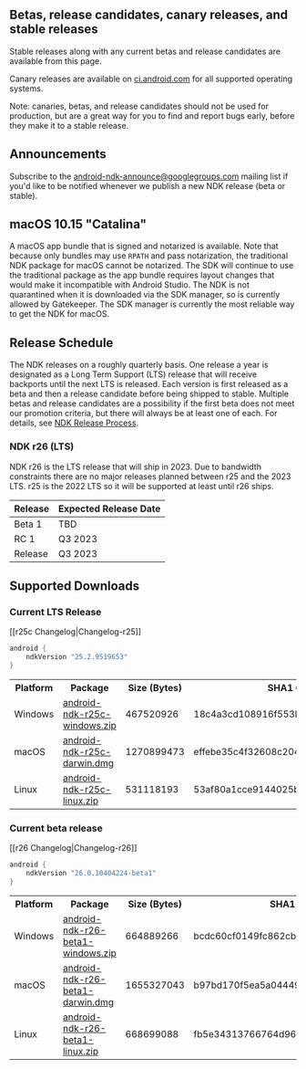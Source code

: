## Betas, release candidates, canary releases, and stable releases

Stable releases along with any current betas and release candidates are available from this page.

Canary releases are available on [ci.android.com](https://ci.android.com/builds/branches/aosp-master-ndk/grid?) for all supported operating systems.

Note: canaries, betas, and release candidates should not be used for production, but are a great way for you to find and report bugs early, before they make it to a stable release.

## Announcements

Subscribe to the [android-ndk-announce@googlegroups.com](https://groups.google.com/g/android-ndk-announce) mailing list if you'd like to be notified whenever we publish a new NDK release (beta or stable).

## macOS 10.15 "Catalina"

A macOS app bundle that is signed and notarized is available. Note that because only bundles may use `RPATH` and pass notarization, the traditional NDK package for macOS cannot be notarized. The SDK will continue to use the traditional package as the app bundle requires layout changes that would make it incompatible with Android Studio. The NDK is not quarantined when it is downloaded via the SDK manager, so is currently allowed by Gatekeeper. The SDK manager is currently the most reliable way to get the NDK for macOS.

## Release Schedule

The NDK releases on a roughly quarterly basis. One release a year is designated
as a Long Term Support (LTS) release that will receive backports until the next
LTS is released. Each version is first released as a beta and then a release
candidate before being shipped to stable. Multiple betas and release candidates
are a possibility if the first beta does not meet our promotion criteria, but
there will always be at least one of each. For details, see [NDK Release
Process](/android/ndk/wiki/NDK-Release-Process).

### NDK r26 (LTS)

NDK r26 is the LTS release that will ship in 2023. Due to bandwidth constraints
there are no major releases planned between r25 and the 2023 LTS. r25 is the
2022 LTS so it will be supported at least until r26 ships.

Release | Expected Release Date
------- | ---------------------
Beta 1  | TBD
RC 1    | Q3 2023
Release | Q3 2023

## Supported Downloads

### Current LTS Release

[[r25c Changelog|Changelog-r25]]

```gradle
android {
    ndkVersion "25.2.9519653"
}
```

<table>
  <tr>
    <th>Platform</th>
    <th>Package</th>
    <th>Size (Bytes)</th>
    <th>SHA1 Checksum</th>
  </tr>
  <tr>
    <td>Windows</td>
    <td><a href="https://dl.google.com/android/repository/android-ndk-r25c-windows.zip">android-ndk-r25c-windows.zip</a></td>
    <td>467520926</td>
    <td>18c4a3cd108916f553b1bedad2672f2c6cd85a10</td>
  </tr>
  <tr>
    <td>macOS</td>
    <td><a href="https://dl.google.com/android/repository/android-ndk-r25c-darwin.dmg">android-ndk-r25c-darwin.dmg</a></td>
    <td>1270899473</td>
    <td>effebe35c4f32608c20460ca7bcc4278203ba1f1</td>
  </tr>
  <tr>
    <td>Linux</td>
    <td><a href="https://dl.google.com/android/repository/android-ndk-r25c-linux.zip">android-ndk-r25c-linux.zip</a></td>
    <td>531118193</td>
    <td>53af80a1cce9144025b81c78c8cd556bff42bd0e</td>
  </tr>
</table>

### Current beta release

[[r26 Changelog|Changelog-r26]]

```gradle
android {
    ndkVersion "26.0.10404224-beta1"
}
```

<table>
  <tr>
    <th>Platform</th>
    <th>Package</th>
    <th>Size (Bytes)</th>
    <th>SHA1 Checksum</th>
  </tr>
  <tr>
    <td>Windows</td>
    <td><a href="https://dl.google.com/android/repository/android-ndk-r26-beta1-windows.zip">android-ndk-r26-beta1-windows.zip</a></td>
    <td>664889266</td>
    <td>bcdc60cf0149fc862cbb5514e7879d8c46c6e1e0</td>
  </tr>
  <tr>
    <td>macOS</td>
    <td><a href="https://dl.google.com/android/repository/android-ndk-r26-beta1-darwin.dmg">android-ndk-r26-beta1-darwin.dmg</a></td>
    <td>1655327043</td>
    <td>b97bd170f5ea5a04449aa23bbfdbd686395e0591</td>
  </tr>
  <tr>
    <td>Linux</td>
    <td><a href="https://dl.google.com/android/repository/android-ndk-r26-beta1-linux.zip">android-ndk-r26-beta1-linux.zip</a></td>
    <td>668699088</td>
    <td>fb5e34313766764d9654b04603e69af813b18799</td>
  </tr>
</table>

